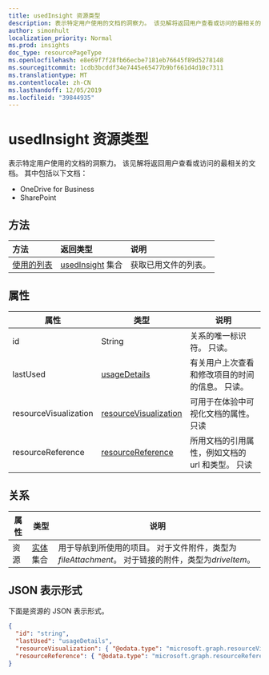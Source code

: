 ```yaml
---
title: usedInsight 资源类型
description: 表示特定用户使用的文档的洞察力。 该见解将返回用户查看或访问的最相关的文档。
author: simonhult
localization_priority: Normal
ms.prod: insights
doc_type: resourcePageType
ms.openlocfilehash: e8e69f7f28fb66ecbe7181eb76645f89d5278148
ms.sourcegitcommit: 1cdb3bcddf34e7445e65477b9bf661d4d10c7311
ms.translationtype: MT
ms.contentlocale: zh-CN
ms.lasthandoff: 12/05/2019
ms.locfileid: "39844935"
---
```

# <a name="usedinsight-resource-type"></a>usedInsight 资源类型

表示特定用户使用的文档的洞察力。 该见解将返回用户查看或访问的最相关的文档。 其中包括以下文档：

- OneDrive for Business
- SharePoint

## <a name="methods"></a>方法

| 方法       | 返回类型  |说明|
|:---------------|:--------|:----------|
|[使用的列表](../api/insights-list-used.md) |[usedInsight](insights-used.md) 集合| 获取已用文件的列表。|

## <a name="properties"></a>属性

| 属性              | 类型                      | 说明  |
| -------------         |---------------            | -------------|
| id                    | String                    | 关系的唯一标识符。 只读。        |
| lastUsed              | [usageDetails](insights-usagedetails.md)              | 有关用户上次查看和修改项目的时间的信息。 只读。     |
| resourceVisualization | [resourceVisualization](insights-resourcevisualization.md)                | 可用于在体验中可视化文档的属性。 只读      |
| resourceReference     | [resourceReference](insights-resourcereference.md)                      | 所用文档的引用属性，例如文档的 url 和类型。 只读     |

## <a name="relationships"></a>关系

| 属性      | 类型          | 说明  |
| ------------- |---------------| -------------|
| 资源      | [实体](entity.md)集合    | 用于导航到所使用的项目。 对于文件附件，类型为*fileAttachment*。 对于链接的附件，类型为*driveItem*。 |

## <a name="json-representation"></a>JSON 表示形式
下面是资源的 JSON 表示形式。

<!-- {
  "blockType": "resource",
  "keyProperty":"id",
  "optionalProperties": [
    "resource"
  ],
  "@odata.type": "microsoft.graph.usedInsight"
}-->

```json
{
  "id": "string",
  "lastUsed": "usageDetails",
  "resourceVisualization": { "@odata.type": "microsoft.graph.resourceVisualization" },
  "resourceReference": { "@odata.type": "microsoft.graph.resourceReference" }
}
```
